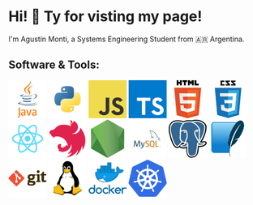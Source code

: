 # Hi! 👋 Ty for visting my page! 

I'm Agustín Monti, a Systems Engineering Student from 🇦🇷 Argentina.


## Software & Tools:
<p float="left">
  <img src="https://raw.githubusercontent.com/github/explore/main/topics/java/java.png" height="75" />
  <img src="https://raw.githubusercontent.com/github/explore/main/topics/python/python.png" height="75" /> 
  <img src="https://raw.githubusercontent.com/github/explore/main/topics/javascript/javascript.png" height="75" />
  <img src="https://raw.githubusercontent.com/github/explore/main/topics/typescript/typescript.png" height="75" />
  <img src="https://raw.githubusercontent.com/github/explore/main/topics/html/html.png" height="75" />
  <img src="https://raw.githubusercontent.com/github/explore/main/topics/css/css.png" height="75" />
  <img src="https://raw.githubusercontent.com/github/explore/main/topics/react/react.png" height="75" />
  <img src="https://raw.githubusercontent.com/github/explore/main/topics/nestjs/nestjs.png" height="75" />
  <img src="https://raw.githubusercontent.com/github/explore/main/topics/nodejs/nodejs.png" height="75" />
  <img src="https://raw.githubusercontent.com/github/explore/main/topics/mysql/mysql.png" height="75" />
  <img src="https://raw.githubusercontent.com/github/explore/main/topics/postgresql/postgresql.png" height="75" />
  <img src="https://raw.githubusercontent.com/github/explore/main/topics/sqlite/sqlite.png" height="75" />
  <img src="https://raw.githubusercontent.com/github/explore/main/topics/git/git.png" height="75" />
  <img src="https://raw.githubusercontent.com/github/explore/main/topics/linux/linux.png" height="75" />
  <img src="https://raw.githubusercontent.com/github/explore/main/topics/docker/docker.png" height="75" />
  <img src="https://raw.githubusercontent.com/github/explore/main/topics/kubernetes/kubernetes.png" height="75" />
</p>

